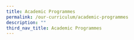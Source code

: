```yaml
---
title: Academic Programmes
permalink: /our-curriculum/academic-programmes
description: ""
third_nav_title: Academic Programmes
---
```

